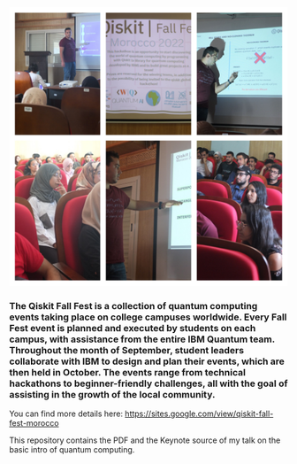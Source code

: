 

![alt text](https://github.com/dahbiz/QiskitFallFestRabat/blob/37a74ca2bec244734e10f4034df6018f4a4a39ba/QISKITFALL.jpg?raw=true)




### The Qiskit Fall Fest is a collection of quantum computing events taking place on college campuses worldwide. Every Fall Fest event is planned and executed by students on each campus, with assistance from the entire IBM Quantum team. Throughout the month of September, student leaders collaborate with IBM to design and plan their events, which are then held in October. The events range from technical hackathons to beginner-friendly challenges, all with the goal of assisting in the growth of the local community.

You can find more details here: https://sites.google.com/view/qiskit-fall-fest-morocco


This repository contains the PDF and the Keynote source of my talk on the basic intro of quantum computing.  
